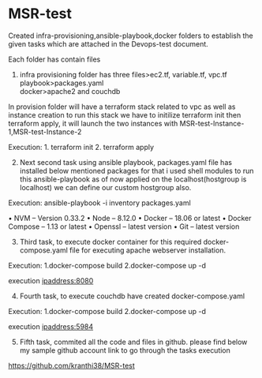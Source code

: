 # MSR-test
Created infra-provisioning,ansible-playbook,docker folders to establish the given tasks which are attached in the Devops-test document.

Each folder has contain files

1. infra provisioning folder has three files>ec2.tf, variable.tf, vpc.tf
   playbook>packages.yaml	
   docker>apache2 and couchdb

In provision folder will have a terraform stack related to vpc as well as instance creation to run this stack we have to initilize terraform init then terraform apply, it will launch the two instances with MSR-test-Instance-1,MSR-test-Instance-2 

Execution: 1. terraform init
           2. terraform apply

2. Next second task using ansible playbook, packages.yaml file has installed below mentioned packages for that i used shell modules to run this ansible-playbook as of now applied on the localhost(hostgroup is localhost) we can define our custom hostgroup also.

Execution: ansible-playbook -i inventory packages.yaml

•	NVM – Version 0.33.2
•	Node – 8.12.0
•	Docker – 18.06 or latest
•	Docker Compose – 1.13 or latest
•	Openssl – latest version
•	Git – latest version

3. Third task, to execute docker container for this required docker-compose.yaml file for executing apache webserver installation.

Execution: 1.docker-compose build
           2.docker-compose up -d

execution <ipaddress:8080>

4. Fourth task, to execute couchdb have created docker-compose.yaml

Execution: 1.docker-compose build
           2.docker-compose up -d

execution <ipaddress:5984>

5. Fifth task, commited all the code and files in github. please find below my sample github account link to go through the tasks execution

https://github.com/kranthi38/MSR-test
